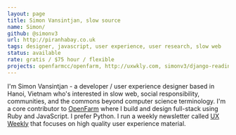 ```yaml
---
layout: page
title: Simon Vansintjan, slow source
name: Simon/
github: @simonv3
url: http://piranhabay.co.uk
tags: designer, javascript, user experience, user research, slow web
status: available
rate: gratis / $75 hour / flexible
projects: openfarmcc/openfarm, http://uxwkly.com, simonv3/django-reading-list,
---
```


I'm Simon Vansintjan - a developer / user experience designer  based in Hanoi, Vietnam who's interested in slow web, social responsibility, communities, and the commons beyond computer science terminology. I'm a core contributor to [OpenFarm](http://openfarm.cc) where I build and design full-stack using Ruby and JavaScript. I prefer Python. I run a weekly newsletter called [UX Weekly](http://uxwkly.com) that focuses on high quality user experience material.
